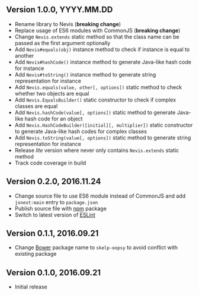 ## Version 1.0.0, YYYY.MM.DD

* Rename library to Nevis (**breaking change**)
* Replace usage of ES6 modules with CommonJS (**breaking change**)
* Change `Nevis.extends` static method so that the class name can be passed as the first argument optionally
* Add `Nevis#equals(obj)` instance method to check if instance is equal to another
* Add `Nevis#hashCode()` instance method to generate Java-like hash code for instance
* Add `Nevis#toString()` instance method to generate string representation for instance
* Add `Nevis.equals(value, other[, options])` static method to check whether two objects are equal
* Add `Nevis.EqualsBuilder()` static constructor to check if complex classes are equal
* Add `Nevis.hashCode(value[, options])` static method to generate Java-like hash code for an object
* Add `Nevis.HashCodeBuilder([initial][, multiplier])` static constructor to generate Java-like hash codes for complex classes
* Add `Nevis.toString(value[, options])` static method to generate string representation for instance
* Release *lite* version where never only contains `Nevis.extends` static method
* Track code coverage in build

## Version 0.2.0, 2016.11.24

* Change source file to use ES6 module instead of CommonJS and add `jsnext:main` entry to `package.json`
* Publish source file with [npm](http://npmjs.com) package
* Switch to latest version of [ESLint](http://eslint.org)

## Version 0.1.1, 2016.09.21

* Change [Bower](https://bower.io) package name to `skelp-oopsy` to avoid conflict with existing package

## Version 0.1.0, 2016.09.21

* Initial release
